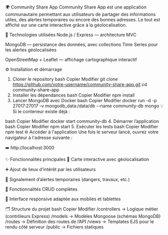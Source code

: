 🌍 Community Share App
Community Share App est une application communautaire permettant aux utilisateurs de partager des informations utiles, des alertes temporaires ou encore des bonnes adresses. Le tout est affiché sur une carte interactive grâce à la géolocalisation.

🚀 Technologies utilisées
Node.js / Express — architecture MVC

MongoDB — persistance des données, avec collections Time Series pour les alertes géolocalisées

OpenStreetMap + Leaflet — affichage cartographique interactif

⚙️ Installation et démarrage
1. Cloner le repository
bash
Copier
Modifier
git clone https://github.com/votre-username/community-share-app.git
cd community-share-app
2. Installer les dépendances
bash
Copier
Modifier
npm install
3. Lancer MongoDB avec Docker
bash
Copier
Modifier
docker run -d -p 27017:27017 -v mongodb_data:/data/db --name community-db mongo
💡 Si le conteneur existe déjà :

bash
Copier
Modifier
docker start community-db
4. Démarrer l’application
bash
Copier
Modifier
npm start
5. Exécuter les tests 
bash
Copier
Modifier
npm test
🌐 Accéder à l'application
Une fois le serveur lancé, ouvrez votre navigateur à l'adresse suivante :

➡️ http://localhost:3000

✨ Fonctionnalités principales
📍 Carte interactive avec géolocalisation

➕ Ajout de lieux d'intérêt par les utilisateurs

🚧 Signalement d’alertes temporaires (dangers, travaux, etc.)

🔁 Fonctionnalités CRUD complètes

📱 Interface responsive adaptée aux mobiles et tablettes

🗂️ Structure du projet
bash
Copier
Modifier
/controllers   → Logique métier (contrôleurs Express)
/models        → Modèles Mongoose (schémas MongoDB)
/routes        → Définition des routes de l’API
/views         → Templates EJS pour le rendu côté serveur
/public        → Fichiers statiques

